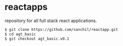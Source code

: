 # reactapps
repository for all full stack react applications.

```sh
$ git clone https://github.com/sanchil/reactapp.git
$ cd agt_basic
$ git checkout agt_basic.v0.1
```
